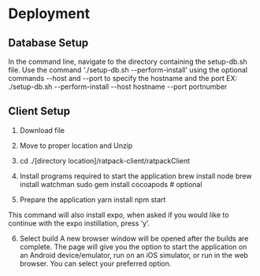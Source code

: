 # Deployment
## Database Setup
In the command line, navigate to the directory containing the setup-db.sh file.
Use the command './setup-db.sh --perform-install' using the optional commands --host and --port to specify the hostname and the port
EX: ./setup-db.sh --perform-install --host hostname --port portnumber

## Client Setup
1. Download file
2. Move to proper location and Unzip
3. cd ./[directory location]/ratpack-client/ratpackClient

4.  Install programs required to start the application
brew install node
brew install watchman
sudo gem install cocoapods # optional

5. Prepare the application
yarn install
npm start

This command will also install expo, when asked if you would like to continue with the expo instillation, press ‘y’.

6. Select build
A new browser window will be opened after the builds are complete. The page will give you the option to start the application on an Android device/emulator, run on an iOS simulator, or run in the web browser. You can select your preferred option. 
